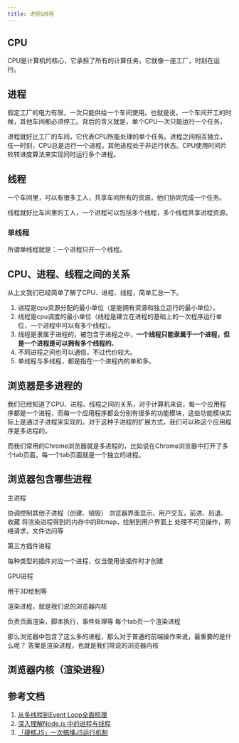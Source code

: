 ```yaml
---
title: 进程&线程
---
```


## CPU
CPU是计算机的核心，它承担了所有的计算任务。它就像一座工厂，时刻在运行。
## 进程
假定工厂的电力有限，一次只能供给一个车间使用。也就是说，一个车间开工的时候，其他车间都必须停工。背后的含义就是，单个CPU一次只能运行一个任务。

进程就好比工厂的车间，它代表CPU所能处理的单个任务。进程之间相互独立，任一时刻，CPU总是运行一个进程，其他进程处于非运行状态。CPU使用时间片轮转进度算法来实现同时运行多个进程。
## 线程
一个车间里，可以有很多工人，共享车间所有的资源，他们协同完成一个任务。

线程就好比车间里的工人，一个进程可以包括多个线程，多个线程共享进程资源。
### 单线程
所谓单线程就是：一个进程只开一个线程。
## CPU、进程、线程之间的关系
从上文我们已经简单了解了CPU、进程、线程，简单汇总一下。

1. 进程是cpu资源分配的最小单位（是能拥有资源和独立运行的最小单位）。
2. 线程是cpu调度的最小单位（线程是建立在进程的基础上的一次程序运行单位，一个进程中可以有多个线程）。
3. 线程是隶属于进程的，被包含于进程之中，**一个线程只能隶属于一个进程，但是一个进程是可以拥有多个线程的**。
4. 不同进程之间也可以通信，不过代价较大。
5. 单线程与多线程，都是指在一个进程内的单和多。

## 浏览器是多进程的
我们已经知道了CPU、进程、线程之间的关系，对于计算机来说，每一个应用程序都是一个进程，而每一个应用程序都会分别有很多的功能模块，这些功能模块实际上是通过子进程来实现的。对于这种子进程的扩展方式，我们可以称这个应用程序是多进程的。

而我们常用的Chrome浏览器就是多进程的，比如说在Chrome浏览器中打开了多个tab页面，每一个tab页面就是一个独立的进程。

## 浏览器包含哪些进程
主进程

协调控制其他子进程（创建、销毁）
浏览器界面显示，用户交互，前进、后退、收藏
将渲染进程得到的内存中的Bitmap，绘制到用户界面上
处理不可见操作，网络请求，文件访问等


第三方插件进程

每种类型的插件对应一个进程，仅当使用该插件时才创建


GPU进程

用于3D绘制等


渲染进程，就是我们说的浏览器内核

负责页面渲染，脚本执行，事件处理等
每个tab页一个渲染进程


那么浏览器中包含了这么多的进程，那么对于普通的前端操作来说，最重要的是什么呢？
答案是渲染进程，也就是我们常说的浏览器内核
## 浏览器内核（渲染进程）

## 参考文档
1. [从多线程到Event Loop全面梳理](https://juejin.im/post/5d5b4c2df265da03dd3d73e5)
2. [深入理解Node.js 中的进程与线程](https://juejin.im/post/5d43017be51d4561f40adcf9)
3. [「硬核JS」一次搞懂JS运行机制](https://juejin.im/post/5e22b391f265da3e204d8c14)